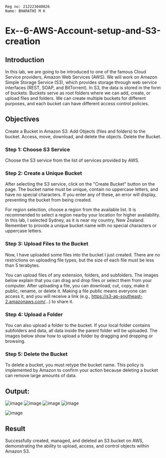 ```
Reg no: 212223040026
Name: BHARATHI M K
```

# Ex--6-AWS-Account-setup-and-S3-creation

## Introduction
In this lab, we are going to be introduced to one of the famous Cloud Service providers, Amazon Web Services (AWS). We will work on Amazon Simple Storage Service (S3), which provides storage through web service interfaces (REST, SOAP, and BitTorrent). In S3, the data is stored in the form of buckets. Buckets serve as root folders where we can add, create, or upload files and folders. We can create multiple buckets for different purposes, and each bucket can have different access control policies.

## Objectives
Create a Bucket in Amazon S3.
Add Objects (files and folders) to the bucket.
Access, move, download, and delete the objects.
Delete the Bucket.

### Step 1: Choose S3 Service
Choose the S3 service from the list of services provided by AWS.

### Step 2: Create a Unique Bucket
After selecting the S3 service, click on the "Create Bucket" button on the page. The bucket name must be unique, contain no uppercase letters, and have no special characters. If you enter any of these, an error will display, preventing the bucket from being created.


For region selection, choose a region from the available list. It is recommended to select a region nearby your location for higher availability. In this lab, I selected Sydney, as it is near my country, New Zealand. Remember to provide a unique bucket name with no special characters or uppercase letters.

### Step 3: Upload Files to the Bucket
Now, I have uploaded some files into the bucket I just created. There are no restrictions on uploading file types, but the size of each file must be less than 5 terabytes.

You can upload files of any extension, folders, and subfolders. The images below explain that you can drag and drop files or select them from your computer. After uploading a file, you can download, cut, copy, make it public, rename, or delete it. Making a file public means everyone can access it, and you will receive a link (e.g., https://s3-ap-southeast-2.amazonaws.com/...) to share it.

### Step 4: Upload a Folder
You can also upload a folder to the bucket. If your local folder contains subfolders and data, all data inside the parent folder will be uploaded. The images below show how to upload a folder by dragging and dropping or browsing.

### Step 5: Delete the Bucket
To delete a bucket, you must retype the bucket name. This policy is implemented by Amazon to confirm your action because deleting a bucket can remove large amounts of data.

## Output:
![image](https://github.com/user-attachments/assets/c6291ec2-d560-4d2d-b12a-b43eb389724a)
![image](https://github.com/user-attachments/assets/7c28fb7b-6b2c-4d97-986c-fe3b2797a2f2)
![image](https://github.com/user-attachments/assets/10ba6aa9-9c74-49dd-aedb-5468e3a6f8e5)
![image](https://github.com/user-attachments/assets/79b05738-1be6-4fee-8ca8-31fb4813f791)

![image](https://github.com/user-attachments/assets/de26754d-24d0-4ce7-a027-72fe343e7375)



## Result
Successfully created, managed, and deleted an S3 bucket on AWS, demonstrating the ability to upload, access, and control objects within Amazon S3.
